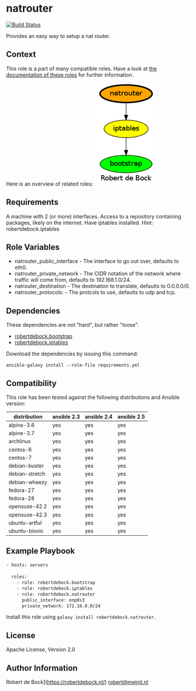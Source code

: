 natrouter
=========

[![Build Status](https://travis-ci.org/robertdebock/ansible-role-natrouter.svg?branch=master)](https://travis-ci.org/robertdebock/ansible-role-natrouter)

Provides an easy way to setup a nat router.

Context
--------
This role is a part of many compatible roles. Have a look at [the documentation of these roles](https://robertdebock.nl/) for further information.

Here is an overview of related roles:
![dependencies](https://raw.githubusercontent.com/robertdebock/drawings/artifacts/natrouter.png "Dependency")

Requirements
------------

A machine with 2 (or more) interfaces.
Access to a repository containing packages, likely on the internet.
Have iptables installed. Hint: robertdebock.iptables

Role Variables
--------------

- natrouter_public_interface - The interface to go out over, defaults to eth0.
- natrouter_private_network - The CIDR notation of the network where traffic will come from, defaults to 192.168.1.0/24.
- natrouter_destination - The destination to translate, defaults to 0.0.0.0/0.
- natrouter_protocols: - The protcols to use, defaults to udp and tcp.

Dependencies
------------

These dependencies are not "hard", but rather "loose".

- [robertdebock.bootstrap](https://travis-ci.org/robertdebock/ansible-role-bootstrap)
- [robertdebock.iptables](https://travis-ci.org/robertdebock/ansible-role-iptables)

Download the dependencies by issuing this command:
```
ansible-galaxy install --role-file requirements.yml
```

Compatibility
-------------

This role has been tested against the following distributions and Ansible version:

|distribution|ansible 2.3|ansible 2.4|ansible 2.5|
|------------|-----------|-----------|-----------|
|alpine-3.6|yes|yes|yes|
|alpine-3.7|yes|yes|yes|
|archlinux|yes|yes|yes|
|centos-6|yes|yes|yes|
|centos-7|yes|yes|yes|
|debian-buster|yes|yes|yes|
|debian-stretch|yes|yes|yes|
|debian-wheezy|yes|yes|yes|
|fedora-27|yes|yes|yes|
|fedora-28|yes|yes|yes|
|opensuse-42.2|yes|yes|yes|
|opensuse-42.3|yes|yes|yes|
|ubuntu-artful|yes|yes|yes|
|ubuntu-bionic|yes|yes|yes|

Example Playbook
----------------

```
- hosts: servers

  roles:
    - role: robertdebock.bootstrap
    - role: robertdebock.iptables
    - role: robertdebock.natrouter
      public_interface: enp0s3
      private_network: 172.16.0.0/24
```

Install this role using `galaxy install robertdebock.natrouter`.

License
-------

Apache License, Version 2.0

Author Information
------------------

Robert de Bock](https://robertdebock.nl/) <robert@meinit.nl>
